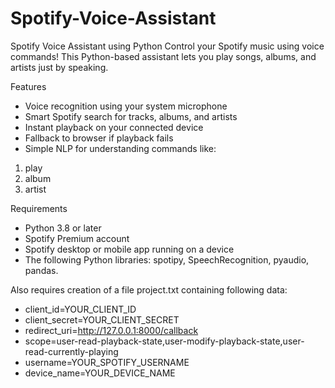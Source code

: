 # Spotify-Voice-Assistant
Spotify Voice Assistant using Python
Control your Spotify music using voice commands!
This Python-based assistant lets you play songs, albums, and artists just by speaking.

Features
* Voice recognition using your system microphone
* Smart Spotify search for tracks, albums, and artists
* Instant playback on your connected device
* Fallback to browser if playback fails
* Simple NLP for understanding commands like:
1) play <song name>
2) album <album name>
3) artist <artist name>

Requirements
* Python 3.8 or later
* Spotify Premium account
* Spotify desktop or mobile app running on a device
* The following Python libraries: spotipy, SpeechRecognition, pyaudio, pandas.

Also requires creation of a file project.txt containing following data:
* client_id=YOUR_CLIENT_ID
* client_secret=YOUR_CLIENT_SECRET
* redirect_uri=http://127.0.0.1:8000/callback
* scope=user-read-playback-state,user-modify-playback-state,user-read-currently-playing
* username=YOUR_SPOTIFY_USERNAME
* device_name=YOUR_DEVICE_NAME

